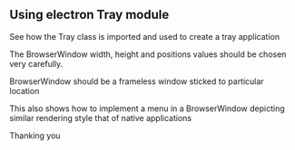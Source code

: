 ## Using electron Tray module

See how the Tray class is imported and used to create a tray application

The BrowserWindow width, height and positions values should be chosen very carefully.

BrowserWindow should be a frameless window sticked to particular location

This also shows how to implement a menu in a BrowserWindow depicting similar rendering style that of native applications

Thanking you